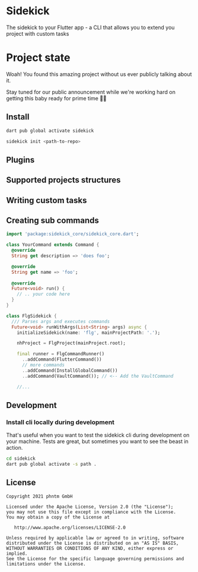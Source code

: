 # Sidekick

The sidekick to your Flutter app - a CLI that allows you to extend you project with custom tasks

# Project state

Woah! You found this amazing project without us ever publicly talking about it. 

Stay tuned for our public announcement while we're working hard on getting this baby ready for prime time 👨‍💻

## Install

```bash
dart pub global activate sidekick
```

```bash
sidekick init <path-to-repo> 
```

## Plugins

## Supported projects structures

## Writing custom tasks

## Creating sub commands

```dart
import 'package:sidekick_core/sidekick_core.dart';

class YourCommand extends Command {
  @override
  String get description => 'does foo';

  @override
  String get name => 'foo';
  
  @override
  Future<void> run() {
    // .. your code here
  }
}
```

```dart
class FlgSidekick {
  /// Parses args and executes commands
  Future<void> runWithArgs(List<String> args) async {
    initializeSidekick(name: 'flg', mainProjectPath: '.');

    nhProject = FlgProject(mainProject.root);

    final runner = FlgCommandRunner()
      ..addCommand(FlutterCommand())
      // more commands
      ..addCommand(InstallGlobalCommand())
      ..addCommand(VaultCommand()); // <-- Add the VaultCommand

    //...
```

## Development

### Install cli locally during development

That's useful when you want to test the sidekick cli during development on your machine. Tests are great, but sometimes you want to see the beast in action.

```bash
cd sidekick
dart pub global activate -s path .
```

## License

```text
Copyright 2021 phntm GmbH

Licensed under the Apache License, Version 2.0 (the "License");
you may not use this file except in compliance with the License.
You may obtain a copy of the License at

   http://www.apache.org/licenses/LICENSE-2.0

Unless required by applicable law or agreed to in writing, software
distributed under the License is distributed on an "AS IS" BASIS,
WITHOUT WARRANTIES OR CONDITIONS OF ANY KIND, either express or implied.
See the License for the specific language governing permissions and
limitations under the License.
```
